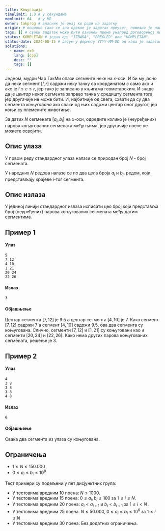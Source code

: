 ```yaml
---
title: Коњугација
timelimit: 1.0 # у секундама
memlimit: 64   # y MB
owner: takprog # власник је онај ко ради на задатку
origin: # опционо (ако се зна одакле је задатак преузет, пожељно је навести извор)
tags: [] # сваки задатак може бити означен према унапред договореној листи ознака
status: KOMPLETAN # један од: "IZRADA", "PREGLED" или "KOMPLETAN".
status-date: 2024-08-15 # датум у формату YYYY-MM-DD од када је задатак у наведеном статусу
solutions:
  - name: ex0
    lang: [cpp]
    desc: ""
    tags: []
---
```


Једном, мудри Чар ТакМи опази сегменте неке на $x$-оси. И би му јасно да неки сегмент $[l,r]$ садржи неку тачку са координатом $c$ само ако и ако је $l \leq c \leq r$, јер тако је записано у књигама геометарским. И знаде да је *центар* неког сегмента заправо тачка у средишту сегмента тога, јер другачије не може бити. И, најбитније од свега, схвати да су два сегмента *коњугована* ако сваки од њих садржи центар оног другог, јер коњи су племените животиње.

За датих $N$ сегмената $[a_i, b_i]$ на $x$-оси, одредите колико је (неуређених) парова коњугованих сегмената међу њима, јер другачије поене не можете освојити.

## Опис улаза
У првом реду стандардног улаза налази се природан број $N$ - број сегмената.

У наредних $N$ редова налазе се по два цела броја $a_i$ и $b_i$, редом, који представљају крајеве $i$-тог сегмента.

## Опис излаза
У јединој линији стандардног излаза исписати цео броj који представља број (неуређених) парова коњугованих сегмената међу датим сегментима.

## Пример 1
#### Улаз
```
5
7 12
4 10
1 21
20 24
22 26
```

#### Излаз
```
3
```

#### Објашњење
Центар сегмента $[7,12]$ је $9.5$ а центар сегмента $[4,10]$ је $7$.  Како сегмент $[7,12]$ садржи $7$ а сегмент $[4,10]$ садржи $9.5$, ова два сегмента су коњугована. Слично, сегменти $[7,12]$ и $[1,21]$ су коњуговани као и сегменти $[20,24]$ и $[22,26]$. Како нема других парова коњугованих сегмената, решење је $3$.

## Пример 2
#### Улаз
```
4
3 8 
3 8
3 8
4 8
```

#### Излаз
```
6
```

#### Објашњење
Свака два сегмента из улаза су коњугована.

## Ограничења

- $1 \leq N \leq 150.000$
- $0 \leq a_i \leq b_i \leq 10^9$

Тест примери су подељени у пет дисјунктних група:

- У тестовима вредним 10 поена: $N \leq 1000$.
- У тестовима вредним 15 поена: $0 \leq a_i, b_i \leq 100$ за $1 \leq i \leq N$.
- У тестовима вредним 20 поена: $a_i < a_{i+1}$ и $b_i < b_{i+1}$ за $1 \leq i <N$ .
- У тестовима вредним 25 поена: $N \leq 50.000$, $0 \leq a_i \leq b_i \leq 10^6$ за $1 \leq i \leq N$
- У тестовима вредним 30 поена: Без додатних ограничења.

